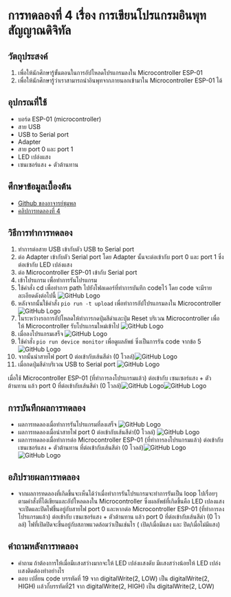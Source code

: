 # การทดลองที่ 4 เรื่อง การเขียนโปรแกรมอินพุทสัญญาณดิจิทัล
## วัตถุประสงค์
1. เพื่อให้นักศึกษารู้ขั้นตอนในการอัปโหลดโปรแกรมลงใน Microcontroller ESP-01
2. เพื่อให้นักศึกษารู้ว่าเราสามารถนำอินพุทจากภายนอกเข้ามาใน Microcontroller ESP-01 ได้
## อุปกรณที่ใช้
* บอร์ด ESP-01 (microcontroller)
* สาย USB
* USB to Serial port
* Adapter
* สาย port 0 และ port 1
* LED เปล่งแสง
* เซนเซอร์แสง + ตัวต้านทาน
## ศึกษาข้อมูลเบื้องต้น
* [Github ของอาจารย์ชุมพล](https://github.com/choompol-boonmee/lab63b)
* [คลิปการทดลองที่ 4](https://www.youtube.com/watch?v=nFqoZT26U5k)
## วิธีการทำการทดลอง
 1. ทำการต่อสาย USB เข้ากับตัว USB to Serial port 
 2. ต่อ Adapter เข้ากับตัว Serial port โดย Adapter นั้นจะต่อเข้ากับ port 0 และ port 1 ซึ่งต่อเข้ากับ LED เปล่งแสง
 3. ต่อ Microcontroller ESP-01 เข้ากับ Serial port 
 4. เข้าโปรแกรม เพื่อทำการรันโปรแกรม 
 5. ใช้คำสั่ง cd เพื่อทำการ path ไปยังโฟลเดอร์ที่ทำการบันทึก codeไว้ โดย code จะมีรายละเอียดดังต่อไปนี้ ![GitHub Logo](https://github.com/chanipamuk/lab63b/blob/main/image/Lab4/LAB4_%E0%B9%92%E0%B9%91%E0%B9%90%E0%B9%93%E0%B9%92%E0%B9%93_0.jpg?raw=true)
 6. หลังจากนั้นใช้คำสั่ง `pio run -t upload` เพื่อทำการอัปโปรแกรมลงใน Microcontroller ![GitHub Logo](https://github.com/chanipamuk/lab63b/blob/main/image/Lab4/LAB4_%E0%B9%92%E0%B9%91%E0%B9%90%E0%B9%93%E0%B9%92%E0%B9%93_1.jpg?raw=true)
 7. ในระหว่างรอการอัปโหลดให้ทำการกดปุ่มสีดำและปุ่ม Reset บริเวณ Microcontroller เพื่อให้ Microcontroller รับโปรแกรมใหม่เข้าไป ![GitHub Logo](https://github.com/chanipamuk/lab63b/blob/main/image/Lab4/LAB4_%E0%B9%92%E0%B9%91%E0%B9%90%E0%B9%93%E0%B9%92%E0%B9%93_2.jpg?raw=true)
 8. เมื่อลงโปรแกรมเสร็จ ![GitHub Logo](https://github.com/chanipamuk/lab63b/blob/main/image/Lab4/LAB4_%E0%B9%92%E0%B9%91%E0%B9%90%E0%B9%93%E0%B9%92%E0%B9%93_3.jpg?raw=true)
 9. ใช้คำสั่ง `pio run device monitor` เพื่อดูผลลัพธ์ ซึ่งเป็นการรัน code จากข้อ 5 ![GitHub Logo](https://github.com/chanipamuk/lab63b/blob/main/image/Lab4/LAB4_%E0%B9%92%E0%B9%91%E0%B9%90%E0%B9%93%E0%B9%92%E0%B9%93_4.jpg?raw=true)
 10. จากนั้นนำสายไฟ port 0 ต่อเข้ากับเส้นสีดำ (0 โวลล์)![GitHub Logo](https://github.com/chanipamuk/lab63b/blob/main/image/Lab4/LAB4_%E0%B9%92%E0%B9%91%E0%B9%90%E0%B9%93%E0%B9%92%E0%B9%93_5.jpg?raw=true)
 11. เมื่อกดปุ่มสีดำบริเวณ USB to Serial port ![GitHub Logo](https://github.com/chanipamuk/lab63b/blob/main/image/Lab4/LAB4_%E0%B9%92%E0%B9%91%E0%B9%90%E0%B9%93%E0%B9%92%E0%B9%93_6.jpg?raw=true)
 
 เมื่อใช้ Microcontroller ESP-01 (ที่ทำการลงโปรแกรมแล้ว) ต่อเข้ากับ เซนเซอร์แสง + ตัวต้านทาน แล้ว port 0 ที่ต่อเข้ากับเส้นสีดำ (0 โวลล์)![GitHub Logo](https://github.com/chanipamuk/lab63b/blob/main/image/Lab4/LAB4_%E0%B9%92%E0%B9%91%E0%B9%90%E0%B9%93%E0%B9%92%E0%B9%93_7.jpg?raw=true)![GitHub Logo](https://github.com/chanipamuk/lab63b/blob/main/image/Lab4/LAB4_%E0%B9%92%E0%B9%91%E0%B9%90%E0%B9%93%E0%B9%92%E0%B9%93_8.jpg?raw=true)
## การบันทึกผลการทดลอง
* ผลการทดลองเมื่อทำการรันโปรแกรมที่ลงเสร็จ ![GitHub Logo](https://github.com/chanipamuk/lab63b/blob/main/image/Lab4/LAB4_%E0%B9%92%E0%B9%91%E0%B9%90%E0%B9%93%E0%B9%92%E0%B9%93_4.jpg?raw=true)
* ผลการทดลองเมื่อนำสายไฟ port 0 ต่อเข้ากับเส้นสีดำ(0 โวลล์) ![GitHub Logo](https://github.com/chanipamuk/lab63b/blob/main/image/Lab4/LAB4_%E0%B9%92%E0%B9%91%E0%B9%90%E0%B9%93%E0%B9%92%E0%B9%93_5.jpg?raw=true)
* ผลการทดลองเมื่อทำการต่อ Microcontroller ESP-01 (ที่ทำการลงโปรแกรมแล้ว) ต่อเข้ากับ เซนเซอร์แสง + ตัวต้านทาน ที่ต่อเข้ากับเส้นสีดำ (0 โวลล์)![GitHub Logo](https://github.com/chanipamuk/lab63b/blob/main/image/Lab4/LAB4_%E0%B9%92%E0%B9%91%E0%B9%90%E0%B9%93%E0%B9%92%E0%B9%93_7.jpg?raw=true)![GitHub Logo](https://github.com/chanipamuk/lab63b/blob/main/image/Lab4/LAB4_%E0%B9%92%E0%B9%91%E0%B9%90%E0%B9%93%E0%B9%92%E0%B9%93_8.jpg?raw=true)
## อภิปรายผลการทดลอง
* จากผลการทดลองที่เกิดขึ้นจะเห็นได้ว่าเมื่อทำการรันโปรแกรมจะทำการรันเป็น loop ไปเรื่อยๆตามคำสั่งที่ได้เขียนและอัปโหลดลงใน Microcontroller ซึ่งผลลัพธ์ที่เกิดขึ้นคือ LED เปลงแสงจะเปิดและปิดไฟขึ้นอยู่กับสายไฟ port 0  และหากต่อ Microcontroller ESP-01 (ที่ทำการลงโปรแกรมแล้ว) ต่อเข้ากับ เซนเซอร์แสง + ตัวต้านทาน แล้ว port 0 ที่ต่อเข้ากับเส้นสีดำ (0 โวลล์) ไฟที่เปิดปิดจะขึ้นอยู่กับสภาพแวดล้อมว่าเป็นเช่นไร ( เปิด/เมื่อมีแสง และ ปิด/เมื่อไม่มีแสง)
## คำถามหลังการทดลอง
* คำถาม ถ้าต้องการให้เมื่อมีเเสงสว่างมากจะให้ LED เปล่งเเสงดับ มีเเสงสว่างน้อยให้ LED เปล่งเเสงติดต้องทำอย่างไร
* ตอบ เปลี่ยน code บรรทัดที่ 19 จาก digitalWrite(2, LOW) เป็น digitalWrite(2, HIGH) เเล้วก็๋บรรทัดที่21 จาก digitalWrite(2, HIGH) เป็น digitalWrite(2, LOW)

